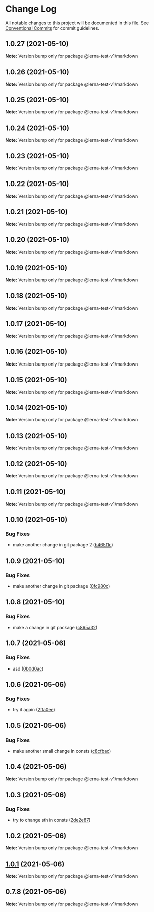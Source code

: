 # Change Log

All notable changes to this project will be documented in this file.
See [Conventional Commits](https://conventionalcommits.org) for commit guidelines.

## 1.0.27 (2021-05-10)

**Note:** Version bump only for package @lerna-test-v1/markdown





## 1.0.26 (2021-05-10)

**Note:** Version bump only for package @lerna-test-v1/markdown





## 1.0.25 (2021-05-10)

**Note:** Version bump only for package @lerna-test-v1/markdown





## 1.0.24 (2021-05-10)

**Note:** Version bump only for package @lerna-test-v1/markdown





## 1.0.23 (2021-05-10)

**Note:** Version bump only for package @lerna-test-v1/markdown





## 1.0.22 (2021-05-10)

**Note:** Version bump only for package @lerna-test-v1/markdown





## 1.0.21 (2021-05-10)

**Note:** Version bump only for package @lerna-test-v1/markdown





## 1.0.20 (2021-05-10)

**Note:** Version bump only for package @lerna-test-v1/markdown





## 1.0.19 (2021-05-10)

**Note:** Version bump only for package @lerna-test-v1/markdown





## 1.0.18 (2021-05-10)

**Note:** Version bump only for package @lerna-test-v1/markdown





## 1.0.17 (2021-05-10)

**Note:** Version bump only for package @lerna-test-v1/markdown





## 1.0.16 (2021-05-10)

**Note:** Version bump only for package @lerna-test-v1/markdown





## 1.0.15 (2021-05-10)

**Note:** Version bump only for package @lerna-test-v1/markdown





## 1.0.14 (2021-05-10)

**Note:** Version bump only for package @lerna-test-v1/markdown





## 1.0.13 (2021-05-10)

**Note:** Version bump only for package @lerna-test-v1/markdown





## 1.0.12 (2021-05-10)

**Note:** Version bump only for package @lerna-test-v1/markdown





## 1.0.11 (2021-05-10)

**Note:** Version bump only for package @lerna-test-v1/markdown





## 1.0.10 (2021-05-10)


### Bug Fixes

* make another change in git package 2 ([b465f1c](https://github.com/apify/apify-shared-js/commit/b465f1c490a3e3cb295472871289bbae79f008cc))





## 1.0.9 (2021-05-10)


### Bug Fixes

* make another change in git package ([0fc980c](https://github.com/apify/apify-shared-js/commit/0fc980c5f4a15053d40ef1662add30a04d4bb290))





## 1.0.8 (2021-05-10)


### Bug Fixes

* make a change in git package ([c865a32](https://github.com/apify/apify-shared-js/commit/c865a32fca2e1b641eea20785a770134d48234b1))





## 1.0.7 (2021-05-06)


### Bug Fixes

* asd ([0b0d0ac](https://github.com/apify/apify-shared-js/commit/0b0d0ac31cf1aca6c638feeed68f3365ddc29e75))





## 1.0.6 (2021-05-06)


### Bug Fixes

* try it again ([2ffa0ee](https://github.com/apify/apify-shared-js/commit/2ffa0ee14d6e89ea0184d08c7fd58791fc192d9a))





## 1.0.5 (2021-05-06)


### Bug Fixes

* make another small change in consts ([c8cfbac](https://github.com/apify/apify-shared-js/commit/c8cfbac386a67578f75255fd6f14b7f6bfc7ee52))





## 1.0.4 (2021-05-06)

**Note:** Version bump only for package @lerna-test-v1/markdown





## 1.0.3 (2021-05-06)


### Bug Fixes

* try to change sth in consts ([2de2e87](https://github.com/apify/apify-shared-js/commit/2de2e872fd09063bfe5ce2822edd5d60d6c1b051))





## 1.0.2 (2021-05-06)

**Note:** Version bump only for package @lerna-test-v1/markdown





## [1.0.1](https://github.com/apify/apify-shared-js/compare/v0.7.8...v1.0.1) (2021-05-06)

**Note:** Version bump only for package @lerna-test-v1/markdown





## 0.7.8 (2021-05-06)

**Note:** Version bump only for package @lerna-test-v1/markdown
